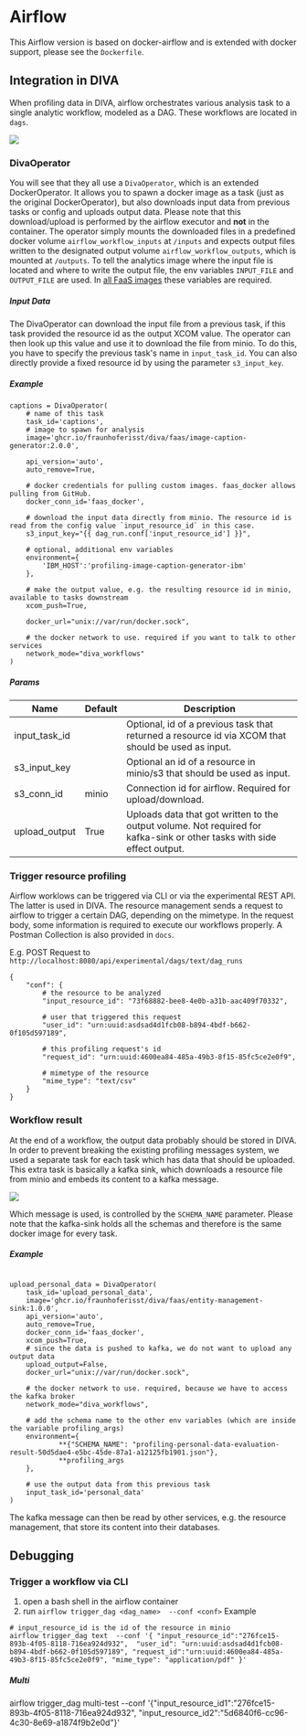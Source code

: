 # Airflow

This Airflow version is based on docker-airflow and is extended with docker support, please see the `Dockerfile`.

## Integration in DIVA
When profiling data in DIVA, airflow orchestrates various analysis task to a single analytic workflow, modeled as a DAG.
These workflows are located in `dags`.

![](docs/airflow-diva-integration.svg)

### DivaOperator
You will see that they all use a `DivaOperator`, which is an extended DockerOperator. It allows you to spawn a docker image
as a task (just as the original DockerOperator), but also downloads input data from previous tasks or config and uploads
output data.
Please note that this download/upload is performed by the airflow executor and **not** in the container. The operator
simply mounts the downloaded files in a predefined docker volume `airflow_workflow_inputs` at `/inputs` and expects output files written to the
designated output volume `airflow_workflow_outputs`, which is mounted at `/outputs`.
To tell the analytics image where the input file is located and where to write the output file, the env variables
`INPUT_FILE` and `OUTPUT_FILE` are used. In [all FaaS images](https://github.com/FraunhoferISST/diva/tree/main/faas) these variables are required.

##### Input Data
The DivaOperator can download the input file from a previous task, if this task provided the resource id as the output XCOM value.
The operator can then look up this value and use it to download the file from minio.
To do this, you have to specify the previous task's name in `input_task_id`.
You can also directly provide a fixed resource id by using the parameter `s3_input_key`.

##### Example

```
captions = DivaOperator(
    # name of this task
    task_id='captions',
    # image to spawn for analysis
    image='ghcr.io/fraunhoferisst/diva/faas/image-caption-generator:2.0.0',
    
    api_version='auto',
    auto_remove=True,
    
    # docker credentials for pulling custom images. faas_docker allows pulling from GitHub.
    docker_conn_id='faas_docker',
    
    # download the input data directly from minio. The resource id is read from the config value `input_resource_id` in this case. 
    s3_input_key="{{ dag_run.conf['input_resource_id'] }}",
    
    # optional, additional env variables
    environment={
        'IBM_HOST':'profiling-image-caption-generator-ibm'
    },
    
    # make the output value, e.g. the resulting resource id in minio, available to tasks downstream 
    xcom_push=True,

    docker_url="unix://var/run/docker.sock",
    
    # the docker network to use. required if you want to talk to other services
    network_mode="diva_workflows"
)
```

##### Params

Name | Default | Description
--- | --- | ---
input_task_id | | Optional, id of a previous task that returned a resource id via XCOM that should be used as input.
s3_input_key |  | Optional an id of a resource in minio/s3 that should be used as input.
s3_conn_id | minio | Connection id for airflow. Required for upload/download.
upload_output | True | Uploads data that got written to the output volume. Not required for kafka-sink or other tasks with side effect output.

### Trigger resource profiling
Airflow worklows can be triggered via CLI or via the experimental REST API. The latter is used in DIVA.
The resource management sends a request to airflow to trigger a certain DAG, depending on the mimetype.
In the request body, some information is required to execute our workflows properly.
A Postman Collection is also provided in `docs`.

E.g. POST Request to `http://localhost:8080/api/experimental/dags/text/dag_runs`
```
{
    "conf": {
        # the resource to be analyzed
        "input_resource_id": "73f68882-bee8-4e0b-a31b-aac409f70332",
        
        # user that triggered this request
        "user_id": "urn:uuid:asdsad4d1fcb08-b894-4bdf-b662-0f105d597189",
        
        # this profiling request's id
        "request_id": "urn:uuid:4600ea84-485a-49b3-8f15-85fc5ce2e0f9",
        
        # mimetype of the resource
        "mime_type": "text/csv"
    }
}
```

### Workflow result
At the end of a workflow, the output data probably should be stored in DIVA. In order to prevent breaking the existing
profiling messages system, we used a separate task for each task which has data that should be uploaded.
This extra task is basically a kafka sink, which downloads a resource file from minio and embeds its content to a kafka message.

![](docs/sink.svg)

Which message is used, is controlled by the `SCHEMA_NAME` parameter. 
Please note that the kafka-sink holds all the schemas and therefore is the same docker image for every task.

##### Example

```

upload_personal_data = DivaOperator(
    task_id='upload_personal_data',
    image='ghcr.io/fraunhoferisst/diva/faas/entity-management-sink:1.0.0',
    api_version='auto',
    auto_remove=True,
    docker_conn_id='faas_docker',
    xcom_push=True,
    # since the data is pushed to kafka, we do not want to upload any output data
    upload_output=False,
    docker_url="unix://var/run/docker.sock",
    
    # the docker network to use. required, because we have to access the kafka broker
    network_mode="diva_workflows",
    
    # add the schema name to the other env variables (which are inside the variable profiling_args)
    environment={
            **{"SCHEMA_NAME": "profiling-personal-data-evaluation-result-50d5dae4-e5bc-45de-87a1-a12125fb1901.json"},
            **profiling_args
    },

    # use the output data from this previous task
    input_task_id='personal_data'
)
```

The kafka message can then be read by other services, e.g. the resource management, that store its content into their databases.


## Debugging

### Trigger a workflow via CLI

1. open a bash shell in the airflow container
2. run `airflow trigger_dag <dag_name>  --conf <conf>`
Example
```
# input_resource_id is the id of the resource in minio
airflow trigger_dag text  --conf '{ "input_resource_id":"276fce15-893b-4f05-8118-716ea924d932",  "user_id": "urn:uuid:asdsad4d1fcb08-b894-4bdf-b662-0f105d597189", "request_id":"urn:uuid:4600ea84-485a-49b3-8f15-85fc5ce2e0f9", "mime_type": "application/pdf" }'
```

##### Multi
airflow trigger_dag multi-test  --conf '{"input_resource_id1":"276fce15-893b-4f05-8118-716ea924d932", "input_resource_id2":"5d6840f6-cc96-4c30-8e69-a1874f9b2e0d"}'
